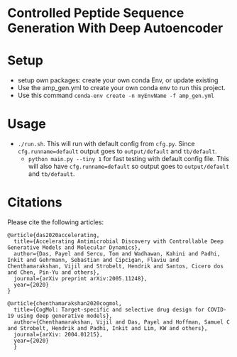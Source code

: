 # Controlled  Peptide Sequence Generation With Deep Autoencoder
# Setup 
+ setup own packages: create your own conda Env, or update existing
+ Use the amp_gen.yml to create your own conda env to run this project. 
+ Use this command `conda-env create -n myEnvName -f amp_gen.yml`

# Usage
+ `./run.sh`. This will run with default config from `cfg.py`. Since `cfg.runname=default` output goes to `output/default` and `tb/default`.
    - `python main.py --tiny 1` for fast testing with default config file. This will also have `cfg.runname=default` so output goes to `output/default` and `tb/default`.


# Citations

Please cite the following articles:

```
@article{das2020accelerating,
  title={Accelerating Antimicrobial Discovery with Controllable Deep Generative Models and Molecular Dynamics},
  author={Das, Payel and Sercu, Tom and Wadhawan, Kahini and Padhi, Inkit and Gehrmann, Sebastian and Cipcigan, Flaviu and Chenthamarakshan, Vijil and Strobelt, Hendrik and Santos, Cicero dos and Chen, Pin-Yu and others},
  journal={arXiv preprint arXiv:2005.11248},
  year={2020}
}
```



```
@article{chenthamarakshan2020cogmol,
  title={CogMol: Target-specific and selective drug design for COVID-19 using deep generative models},
  author={Chenthamarakshan, Vijil and Das, Payel and Hoffman, Samuel C and Strobelt, Hendrik and Padhi, Inkit and Lim, KW and others},
  journal={arXiv: 2004.01215},
  year={2020}
  }
  ```
